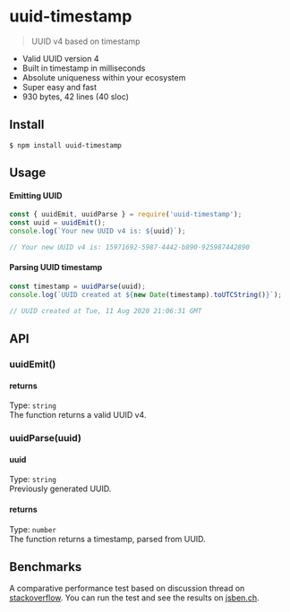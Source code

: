 # uuid-timestamp
> UUID v4 based on timestamp

- Valid UUID version 4
- Built in timestamp in milliseconds
- Absolute uniqueness within your ecosystem
- Super easy and fast
- 930 bytes, 42 lines (40 sloc)

## Install
```
$ npm install uuid-timestamp
```

## Usage
#### Emitting UUID
```js
const { uuidEmit, uuidParse } = require('uuid-timestamp');
const uuid = uuidEmit();
console.log(`Your new UUID v4 is: ${uuid}`);

// Your new UUID v4 is: 15971692-5987-4442-b890-925987442890
```
#### Parsing UUID timestamp
```js
const timestamp = uuidParse(uuid);
console.log(`UUID created at ${new Date(timestamp).toUTCString()}`);

// UUID created at Tue, 11 Aug 2020 21:06:31 GMT
```

## API
### uuidEmit()

#### returns
Type: `string`  
The function returns a valid UUID v4.

### uuidParse(uuid)
#### uuid
Type: `string`  
Previously generated UUID.

#### returns
Type: `number`  
The function returns a timestamp, parsed from UUID.

## Benchmarks
A comparative performance test based on discussion thread on [stackoverflow](https://stackoverflow.com/questions/105034/how-to-create-guid-uuid/). You can run the test and see the results on [jsben.ch](https://jsben.ch/zNwRY).
